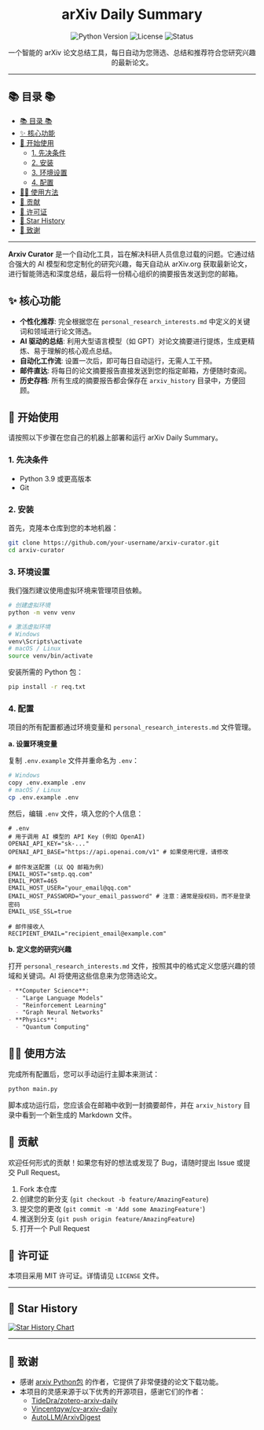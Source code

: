 <h1 align="center">arXiv Daily Summary</h1>

<p align="center">
  <img src="https://img.shields.io/badge/Python-3.10%2B-blue?logo=python" alt="Python Version">
  <img src="https://img.shields.io/badge/License-MIT-green.svg" alt="License">
  <img src="https://img.shields.io/badge/Status-Active-brightgreen" alt="Status">
</p>

<p align="center">
  一个智能的 arXiv 论文总结工具，每日自动为您筛选、总结和推荐符合您研究兴趣的最新论文。
</p>

---

## 📚 目录 📚

- [📚 目录 📚](#-目录-)
- [✨ 核心功能](#-核心功能)
- [🚀 开始使用](#-开始使用)
  - [1. 先决条件](#1-先决条件)
  - [2. 安装](#2-安装)
  - [3. 环境设置](#3-环境设置)
  - [4. 配置](#4-配置)
- [🏃‍♂️ 使用方法](#️-使用方法)
- [🤝 贡献](#-贡献)
- [📄 许可证](#-许可证)
- [🌟 Star History](#-star-history)
- [🙏 致谢](#-致谢)

---

**Arxiv Curator** 是一个自动化工具，旨在解决科研人员信息过载的问题。它通过结合强大的 AI 模型和您定制化的研究兴趣，每天自动从 arXiv.org 获取最新论文，进行智能筛选和深度总结，最后将一份精心组织的摘要报告发送到您的邮箱。

## ✨ 核心功能

- **个性化推荐**: 完全根据您在 `personal_research_interests.md` 中定义的关键词和领域进行论文筛选。
- **AI 驱动的总结**: 利用大型语言模型（如 GPT）对论文摘要进行提炼，生成更精炼、易于理解的核心观点总结。
- **自动化工作流**: 设置一次后，即可每日自动运行，无需人工干预。
- **邮件直达**: 将每日的论文摘要报告直接发送到您的指定邮箱，方便随时查阅。
- **历史存档**: 所有生成的摘要报告都会保存在 `arxiv_history` 目录中，方便回顾。

## 🚀 开始使用

请按照以下步骤在您自己的机器上部署和运行 arXiv Daily Summary。

### 1. 先决条件

- Python 3.9 或更高版本
- Git

### 2. 安装

首先，克隆本仓库到您的本地机器：
```bash
git clone https://github.com/your-username/arxiv-curator.git
cd arxiv-curator
```

### 3. 环境设置

我们强烈建议使用虚拟环境来管理项目依赖。

```bash
# 创建虚拟环境
python -m venv venv

# 激活虚拟环境
# Windows
venv\Scripts\activate
# macOS / Linux
source venv/bin/activate
```

安装所需的 Python 包：
```bash
pip install -r req.txt
```

### 4. 配置

项目的所有配置都通过环境变量和 `personal_research_interests.md` 文件管理。

**a. 设置环境变量**

复制 `.env.example` 文件并重命名为 `.env`：
```bash
# Windows
copy .env.example .env
# macOS / Linux
cp .env.example .env
```

然后，编辑 `.env` 文件，填入您的个人信息：
```plaintext
# .env
# 用于调用 AI 模型的 API Key (例如 OpenAI)
OPENAI_API_KEY="sk-..."
OPENAI_API_BASE="https://api.openai.com/v1" # 如果使用代理，请修改

# 邮件发送配置 (以 QQ 邮箱为例)
EMAIL_HOST="smtp.qq.com"
EMAIL_PORT=465
EMAIL_HOST_USER="your_email@qq.com"
EMAIL_HOST_PASSWORD="your_email_password" # 注意：通常是授权码，而不是登录密码
EMAIL_USE_SSL=true

# 邮件接收人
RECIPIENT_EMAIL="recipient_email@example.com"
```

**b. 定义您的研究兴趣**

打开 `personal_research_interests.md` 文件，按照其中的格式定义您感兴趣的领域和关键词。AI 将使用这些信息来为您筛选论文。

```markdown
- **Computer Science**:
  - "Large Language Models"
  - "Reinforcement Learning"
  - "Graph Neural Networks"
- **Physics**:
  - "Quantum Computing"
```

## 🏃‍♂️ 使用方法

完成所有配置后，您可以手动运行主脚本来测试：

```bash
python main.py
```

脚本成功运行后，您应该会在邮箱中收到一封摘要邮件，并在 `arxiv_history` 目录中看到一个新生成的 Markdown 文件。

## 🤝 贡献

欢迎任何形式的贡献！如果您有好的想法或发现了 Bug，请随时提出 Issue 或提交 Pull Request。

1. Fork 本仓库
2. 创建您的新分支 (`git checkout -b feature/AmazingFeature`)
3. 提交您的更改 (`git commit -m 'Add some AmazingFeature'`)
4. 推送到分支 (`git push origin feature/AmazingFeature`)
5. 打开一个 Pull Request

## 📄 许可证

本项目采用 MIT 许可证。详情请见 `LICENSE` 文件。

---

## 🌟 Star History

[![Star History Chart](https://api.star-history.com/svg?repos=YOUR_USERNAME/YOUR_REPONAME&type=Date)](https://star-history.com/#YOUR_USERNAME/YOUR_REPONAME&Date)

---

## 🙏 致谢

- 感谢 [arxiv Python包](https://pypi.org/project/arxiv/) 的作者，它提供了非常便捷的论文下载功能。
- 本项目的灵感来源于以下优秀的开源项目，感谢它们的作者：
  - [TideDra/zotero-arxiv-daily](https://github.com/TideDra/zotero-arxiv-daily)
  - [Vincentqyw/cv-arxiv-daily](https://github.com/Vincentqyw/cv-arxiv-daily)
  - [AutoLLM/ArxivDigest](https://github.com/AutoLLM/ArxivDigest)
